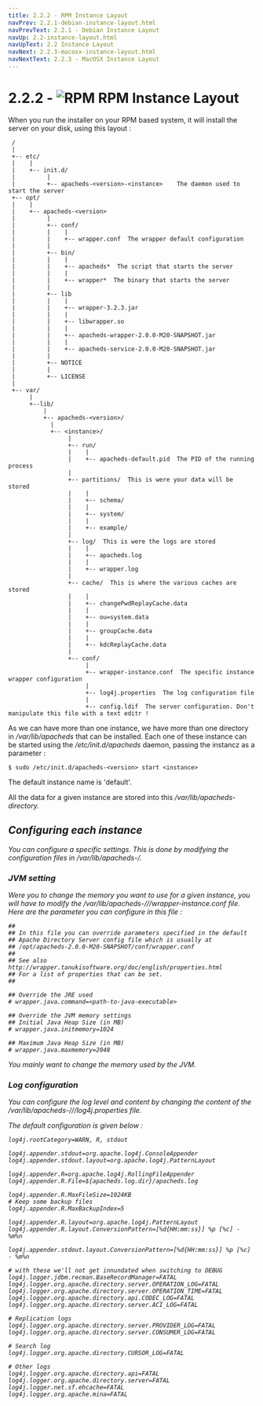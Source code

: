 ```yaml
---
title: 2.2.2 - RPM Instance Layout
navPrev: 2.2.1-debian-instance-layout.html
navPrevText: 2.2.1 - Debian Instance Layout
navUp: 2.2-instance-layout.html
navUpText: 2.2 Instance Layout
navNext: 2.2.3-macosx-instance-layout.html
navNextText: 2.2.3 - MacOSX Instance Layout
---
```


# 2.2.2 - ![RPM](images/rpm.png) RPM Instance Layout

When you run the installer on your RPM based system, it will install the server on your disk, using this layout :

     /
     |
     +-- etc/
     |    |
     |    +-- init.d/
     |         |
     |         +-- apacheds-<version>-<instance>    The daemon used to start the server
     +-- opt/
     |    |
     |    +-- apacheds-<version>
     |         |
     |         +-- conf/
     |         |    |
     |         |    +-- wrapper.conf  The wrapper default configuration
     |         |
     |         +-- bin/
     |         |    |
     |         |    +-- apacheds*  The script that starts the server
     |         |    |
     |         |    +-- wrapper*  The binary that starts the server
     |         |
     |         +-- lib
     |         |    |
     |         |    +-- wrapper-3.2.3.jar
     |         |    |
     |         |    +-- libwrapper.so
     |         |    |
     |         |    +-- apacheds-wrapper-2.0.0-M20-SNAPSHOT.jar
     |         |    |
     |         |    +-- apacheds-service-2.0.0-M20-SNAPSHOT.jar
     |         |
     |         +-- NOTICE
     |         |
     |         +-- LICENSE
     |
     +-- var/
          |
          +--lib/
              |
              +-- apacheds-<version>/
                |
                +-- <instance>/   
                     |
                     +-- run/
                     |    |
                     |    +-- apacheds-default.pid  The PID of the running process
                     |
                     +-- partitions/  This is were your data will be stored
                     |    |
                     |    +-- schema/
                     |    |
                     |    +-- system/
                     |    |
                     |    +-- example/
                     |
                     +-- log/  This is were the logs are stored
                     |    |
                     |    +-- apacheds.log
                     |    |
                     |    +-- wrapper.log
                     |
                     +-- cache/  This is where the various caches are stored
                     |    |
                     |    +-- changePwdReplayCache.data
                     |    |
                     |    +-- ou=system.data
                     |    |
                     |    +-- groupCache.data
                     |    |
                     |    +-- kdcReplayCache.data
                     |
                     +-- conf/
                          |
                          +-- wrapper-instance.conf  The specific instance wrapper configuration
                          |
                          +-- log4j.properties  The log configuration file
                          |
                          +-- config.ldif  The server configuration. Don't manipulate this file with a text editr !


As we can have more than one instance, we have more than one directory in <em>/var/lib/apacheds</em> that can be installed. Each one of these instance can be started using the <em>/etc/init.d/apacheds</em> daemon, passing the instancz as a parameter :

    $ sudo /etc/init.d/apacheds-<version> start <instance>

The default instance name is 'default'.

All the data for a given instance are stored into this <em>/var/lib/apacheds-<version><em> directory.

## Configuring each instance

You can configure a specific settings. This is done by modifying the configuration files in <em>/var/lib/apacheds-<version>/<instance></em>.

### JVM setting 
Were you to change the memory you want to use for a given instance, you will have to modify the <em>/var/lib/apacheds-<version>/<instance>/<conf>/wrapper-instance.conf</em> file. Here are the parameter you can configure in this file :

    ##
    ## In this file you can override parameters specified in the default
    ## Apache Directory Server config file which is usually at
    ## /opt/apacheds-2.0.0-M20-SNAPSHOT/conf/wrapper.conf
    ##
    ## See also http://wrapper.tanukisoftware.org/doc/english/properties.html
    ## For a list of properties that can be set.
    ##
    
    ## Override the JRE used
    # wrapper.java.command=<path-to-java-executable>

    ## Override the JVM memory settings
    ## Initial Java Heap Size (in MB)
    # wrapper.java.initmemory=1024

    ## Maximum Java Heap Size (in MB)
    # wrapper.java.maxmemory=2048

You mainly want to change the memory used by the JVM.

### Log configuration

You can configure the log level and content by changing the content of the <em>/var/lib/apacheds-<version>/<instance>/<conf>/log4j.properties</em> file.

The default configuration is given below :

    log4j.rootCategory=WARN, R, stdout

    log4j.appender.stdout=org.apache.log4j.ConsoleAppender
    log4j.appender.stdout.layout=org.apache.log4j.PatternLayout

    log4j.appender.R=org.apache.log4j.RollingFileAppender
    log4j.appender.R.File=${apacheds.log.dir}/apacheds.log

    log4j.appender.R.MaxFileSize=1024KB
    # Keep some backup files
    log4j.appender.R.MaxBackupIndex=5

    log4j.appender.R.layout=org.apache.log4j.PatternLayout
    log4j.appender.R.layout.ConversionPattern=[%d{HH:mm:ss}] %p [%c] - %m%n

    log4j.appender.stdout.layout.ConversionPattern=[%d{HH:mm:ss}] %p [%c] - %m%n

    # with these we'll not get innundated when switching to DEBUG
    log4j.logger.jdbm.recman.BaseRecordManager=FATAL
    log4j.logger.org.apache.directory.server.OPERATION_LOG=FATAL
    log4j.logger.org.apache.directory.server.OPERATION_TIME=FATAL
    log4j.logger.org.apache.directory.api.CODEC_LOG=FATAL
    log4j.logger.org.apache.directory.server.ACI_LOG=FATAL

    # Replication logs
    log4j.logger.org.apache.directory.server.PROVIDER_LOG=FATAL
    log4j.logger.org.apache.directory.server.CONSUMER_LOG=FATAL

    # Search log
    log4j.logger.org.apache.directory.CURSOR_LOG=FATAL

    # Other logs
    log4j.logger.org.apache.directory.api=FATAL
    log4j.logger.org.apache.directory.server=FATAL
    log4j.logger.net.sf.ehcache=FATAL
    log4j.logger.org.apache.mina=FATAL


